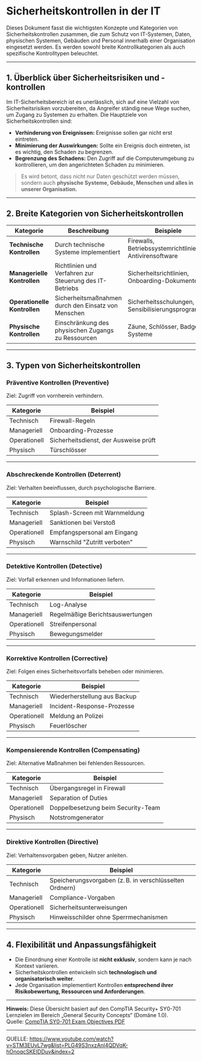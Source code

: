 # Sicherheitskontrollen in der IT

Dieses Dokument fasst die wichtigsten Konzepte und Kategorien von Sicherheitskontrollen zusammen, die zum Schutz von IT-Systemen, Daten, physischen Systemen, Gebäuden und Personal innerhalb einer Organisation eingesetzt werden. Es werden sowohl breite Kontrollkategorien als auch spezifische Kontrolltypen beleuchtet.

---

## 1. Überblick über Sicherheitsrisiken und -kontrollen

Im IT-Sicherheitsbereich ist es unerlässlich, sich auf eine Vielzahl von Sicherheitsrisiken vorzubereiten, da Angreifer ständig neue Wege suchen, um Zugang zu Systemen zu erhalten. Die Hauptziele von Sicherheitskontrollen sind:

- **Verhinderung von Ereignissen:** Ereignisse sollen gar nicht erst eintreten.
- **Minimierung der Auswirkungen:** Sollte ein Ereignis doch eintreten, ist es wichtig, den Schaden zu begrenzen.
- **Begrenzung des Schadens:** Den Zugriff auf die Computerumgebung zu kontrollieren, um den angerichteten Schaden zu minimieren.

> Es wird betont, dass nicht nur Daten geschützt werden müssen, sondern auch **physische Systeme, Gebäude, Menschen und alles in unserer Organisation.**

---

## 2. Breite Kategorien von Sicherheitskontrollen

| Kategorie            | Beschreibung                                                                 | Beispiele |
|----------------------|------------------------------------------------------------------------------|-----------|
| **Technische Kontrollen** | Durch technische Systeme implementiert                                       | Firewalls, Betriebssystemrichtlinien, Antivirensoftware |
| **Managerielle Kontrollen** | Richtlinien und Verfahren zur Steuerung des IT-Betriebs                       | Sicherheitsrichtlinien, Onboarding-Dokumente |
| **Operationelle Kontrollen** | Sicherheitsmaßnahmen durch den Einsatz von Menschen                         | Sicherheitsschulungen, Sensibilisierungsprogramme |
| **Physische Kontrollen** | Einschränkung des physischen Zugangs zu Ressourcen                            | Zäune, Schlösser, Badge-Systeme |

---

## 3. Typen von Sicherheitskontrollen

### Präventive Kontrollen (Preventive)
Ziel: Zugriff von vornherein verhindern.

| Kategorie     | Beispiel |
|---------------|----------|
| Technisch     | Firewall-Regeln |
| Manageriell   | Onboarding-Prozesse |
| Operationell  | Sicherheitsdienst, der Ausweise prüft |
| Physisch      | Türschlösser |

---

### Abschreckende Kontrollen (Deterrent)
Ziel: Verhalten beeinflussen, durch psychologische Barriere.

| Kategorie     | Beispiel |
|---------------|----------|
| Technisch     | Splash-Screen mit Warnmeldung |
| Manageriell   | Sanktionen bei Verstoß |
| Operationell  | Empfangspersonal am Eingang |
| Physisch      | Warnschild "Zutritt verboten" |

---

### Detektive Kontrollen (Detective)
Ziel: Vorfall erkennen und Informationen liefern.

| Kategorie     | Beispiel |
|---------------|----------|
| Technisch     | Log-Analyse |
| Manageriell   | Regelmäßige Berichtsauswertungen |
| Operationell  | Streifenpersonal |
| Physisch      | Bewegungsmelder |

---

### Korrektive Kontrollen (Corrective)
Ziel: Folgen eines Sicherheitsvorfalls beheben oder minimieren.

| Kategorie     | Beispiel |
|---------------|----------|
| Technisch     | Wiederherstellung aus Backup |
| Manageriell   | Incident-Response-Prozesse |
| Operationell  | Meldung an Polizei |
| Physisch      | Feuerlöscher |

---

### Kompensierende Kontrollen (Compensating)
Ziel: Alternative Maßnahmen bei fehlenden Ressourcen.

| Kategorie     | Beispiel |
|---------------|----------|
| Technisch     | Übergangsregel in Firewall |
| Manageriell   | Separation of Duties |
| Operationell  | Doppelbesetzung beim Security-Team |
| Physisch      | Notstromgenerator |

---

### Direktive Kontrollen (Directive)
Ziel: Verhaltensvorgaben geben, Nutzer anleiten.

| Kategorie     | Beispiel |
|---------------|----------|
| Technisch     | Speicherungsvorgaben (z. B. in verschlüsselten Ordnern) |
| Manageriell   | Compliance-Vorgaben |
| Operationell  | Sicherheitsunterweisungen |
| Physisch      | Hinweisschilder ohne Sperrmechanismen |

---

## 4. Flexibilität und Anpassungsfähigkeit

- Die Einordnung einer Kontrolle ist **nicht exklusiv**, sondern kann je nach Kontext variieren.
- Sicherheitskontrollen entwickeln sich **technologisch und organisatorisch weiter**.
- Jede Organisation implementiert Kontrollen **entsprechend ihrer Risikobewertung, Ressourcen und Anforderungen**.

---

**Hinweis:** Diese Übersicht basiert auf den CompTIA Security+ SY0-701 Lernzielen im Bereich „General Security Concepts“ (Domäne 1.0).  
Quelle: [CompTIA SY0-701 Exam Objectives PDF](https://www.comptia.org/certifications/security)

---
QUELLE: https://www.youtube.com/watch?v=STM3EUvL7wg&list=PLG49S3nxzAnl4QDVqK-hOnoqcSKEIDDuv&index=2 
